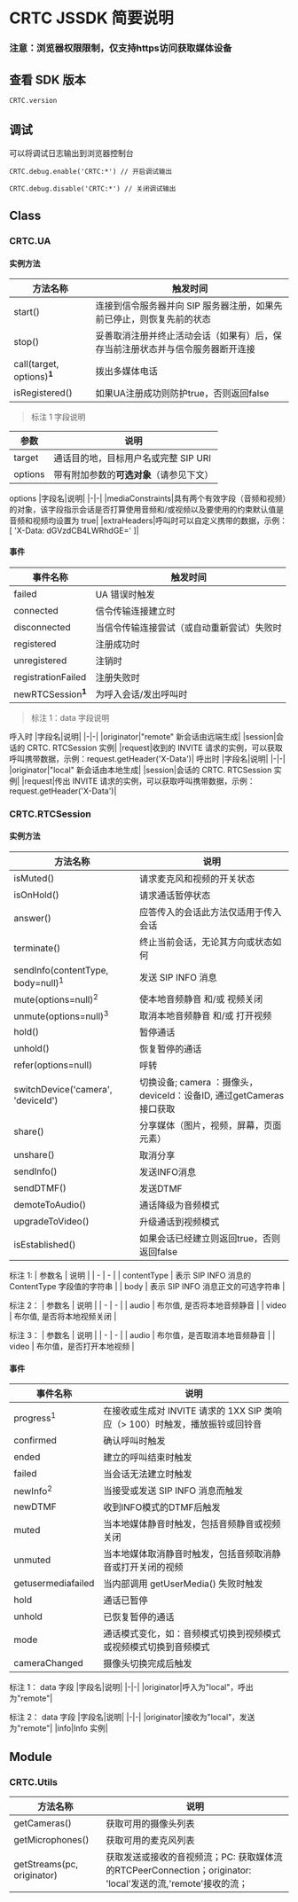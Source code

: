 # CRTC JSSDK 简要说明

### 注意：浏览器权限限制，仅支持https访问获取媒体设备

## 查看 SDK 版本

 `CRTC.version`

## 调试

可以将调试日志输出到浏览器控制台

 `CRTC.debug.enable('CRTC:*') // 开启调试输出`

 `CRTC.debug.disable('CRTC:*') // 关闭调试输出`

## Class

### CRTC.UA

#### 实例方法

| 方法名称 | 触发时间 |
| - | - |
| start() | 连接到信令服务器并向 SIP 服务器注册，如果先前已停止，则恢复先前的状态 |
| stop() | 妥善取消注册并终止活动会话（如果有）后，保存当前注册状态并与信令服务器断开连接 |
| call(target, options)<sup>**1**</sup> | 拨出多媒体电话 |
| isRegistered() | 如果UA注册成功则防护true，否则返回false |

> 标注 1 字段说明

| 参数 | 说明 |
| - | - |
| target  | 通话目的地，目标用户名或完整 SIP URI     |
| options | 带有附加参数的**可选对象**（请参见下文） |

options
|字段名|说明|
|-|-|
|mediaConstraints|具有两个有效字段（音频和视频）的对象，该字段指示会话是否打算使用音频和/或视频以及要使用的约束默认值是音频和视频均设置为 true|
|extraHeaders|呼叫时可以自定义携带的数据，示例：[ 'X-Data: dGVzdCB4LWRhdGE=' ]|

#### 事件

| 事件名称 | 触发时间 |
| - | - |
|failed|UA 错误时触发|
| connected | 信令传输连接建立时 |
| disconnected | 当信令传输连接尝试（或自动重新尝试）失败时 |
| registered | 注册成功时 |
| unregistered | 注销时 |
| registrationFailed | 注册失败时 |
| newRTCSession<sup>**1**</sup> | 为呼入会话/发出呼叫时 |

> 标注 1：data 字段说明

呼入时
|字段名|说明|
|-|-|
|originator|"remote" 新会话由远端生成|
|session|会话的 CRTC. RTCSession 实例|
|request|收到的 INVITE 请求的实例，可以获取呼叫携带数据，示例：request.getHeader('X-Data')|
呼出时
|字段名|说明|
|-|-|
|originator|"local" 新会话由本地生成|
|session|会话的 CRTC. RTCSession 实例|
|request|传出 INVITE 请求的实例，可以获取呼叫携带数据，示例：request.getHeader('X-Data')|

### CRTC.RTCSession

#### 实例方法

| 方法名称 | 说明 |
| - | - |
| isMuted() | 请求麦克风和视频的开关状态 |
| isOnHold() | 请求通话暂停状态  |
| answer() | 应答传入的会话此方法仅适用于传入会话                                          |
| terminate() | 终止当前会话，无论其方向或状态如何                                            |
| sendInfo(contentType, body=null)<sup>1</sup> | 发送 SIP INFO 消息 |
| mute(options=null)<sup>2</sup> | 使本地音频静音 和/或 视频关闭                                                 |
| unmute(options=null)<sup>3</sup> | 取消本地音频静音 和/或 打开视频 |
| hold() | 暂停通话|
| unhold() |恢复暂停的通话 |
| refer(options=null) |呼转 |
| switchDevice('camera', 'deviceId') | 切换设备; camera ：摄像头，deviceId：设备ID, 通过getCameras接口获取 |
| share() | 分享媒体（图片，视频，屏幕，页面元素） |
| unshare() | 取消分享 |
| sendInfo() | 发送INFO消息 |
| sendDTMF() |发送DTMF |
| demoteToAudio() |通话降级为音频模式 |
| upgradeToVideo() |升级通话到视频模式 |
| isEstablished() |如果会话已经建立则返回true，否则返回false |

标注 1:
| 参数名 | 说明 |
| - | - |
| contentType | 表示 SIP INFO 消息的 ContentType 字段值的字符串 |
| body | 表示 SIP INFO 消息正文的可选字符串 |

标注 2：
| 参数名 | 说明 |
| - | - |
| audio | 布尔值, 是否将本地音频静音 |
| video | 布尔值, 是否将本地视频关闭 |

标注 3：
| 参数名 | 说明 |
| - | - |
| audio | 布尔值，是否取消本地音频静音 |
| video | 布尔值，是否打开本地视频 |

#### 事件

| 事件名称 | 说明 |
| - | - |
| progress<sup>1</sup> | 在接收或生成对 INVITE 请求的 1XX SIP 类响应（> 100）时触发，播放振铃或回铃音 |
| confirmed | 确认呼叫时触发 |
| ended | 建立的呼叫结束时触发 |
| failed | 当会话无法建立时触发 |
| newInfo<sup>2</sup>  | 当接受或发送 SIP INFO 消息而触发 |
| newDTMF |收到INFO模式的DTMF后触发 |
| muted | 当本地媒体静音时触发，包括音频静音或视频关闭 |
| unmuted | 当本地媒体取消静音时触发，包括音频取消静音或打开关闭的视频 |
| getusermediafailed | 当内部调用 getUserMedia() 失败时触发 |
|hold|通话已暂停 |
|unhold|已恢复暂停的通话 |
|mode|通话模式变化，如：音频模式切换到视频模式或视频模式切换到音频模式 |
|cameraChanged|摄像头切换完成后触发 |

标注 1：
data 字段
|字段名|说明|
|-|-|
|originator|呼入为"local"，呼出为"remote"|

标注 2：
data 字段
|字段名|说明|
|-|-|
|originator|接收为"local"，发送为"remote"|
|info|Info 实例|

## Module

### CRTC.Utils
|方法名称|说明|
|-|-|
|getCameras()|获取可用的摄像头列表|
|getMicrophones()|获取可用的麦克风列表|
|getStreams(pc, originator)|获取发送或接收的音视频流；PC: 获取媒体流的RTCPeerConnection；originator: 'local'发送的流,'remote'接收的流；|
